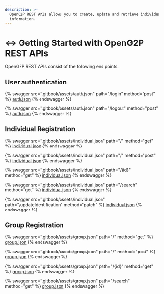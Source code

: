 ```yaml
---
description: >-
  OpenG2P REST APIs allows you to create, update and retrieve individual/group
  information.
---
```


# ↔ Getting Started with OpenG2P REST APIs

OpenG2P REST APIs consist of the following end points.



## User authentication

{% swagger src=".gitbook/assets/auth.json" path="/login" method="post" %}
[auth.json](.gitbook/assets/auth.json)
{% endswagger %}

{% swagger src=".gitbook/assets/auth.json" path="/logout" method="post" %}
[auth.json](.gitbook/assets/auth.json)
{% endswagger %}

## Individual Registration

{% swagger src=".gitbook/assets/individual.json" path="/" method="get" %}
[individual.json](.gitbook/assets/individual.json)
{% endswagger %}

{% swagger src=".gitbook/assets/individual.json" path="/" method="post" %}
[individual.json](.gitbook/assets/individual.json)
{% endswagger %}

{% swagger src=".gitbook/assets/individual.json" path="/{id}" method="get" %}
[individual.json](.gitbook/assets/individual.json)
{% endswagger %}

{% swagger src=".gitbook/assets/individual.json" path="/search" method="get" %}
[individual.json](.gitbook/assets/individual.json)
{% endswagger %}

{% swagger src=".gitbook/assets/individual.json" path="/updateIdentification" method="patch" %}
[individual.json](.gitbook/assets/individual.json)
{% endswagger %}

## Group Registration

{% swagger src=".gitbook/assets/group.json" path="/" method="get" %}
[group.json](.gitbook/assets/group.json)
{% endswagger %}

{% swagger src=".gitbook/assets/group.json" path="/" method="post" %}
[group.json](.gitbook/assets/group.json)
{% endswagger %}

{% swagger src=".gitbook/assets/group.json" path="/{id}" method="get" %}
[group.json](.gitbook/assets/group.json)
{% endswagger %}

{% swagger src=".gitbook/assets/group.json" path="/search" method="get" %}
[group.json](.gitbook/assets/group.json)
{% endswagger %}
